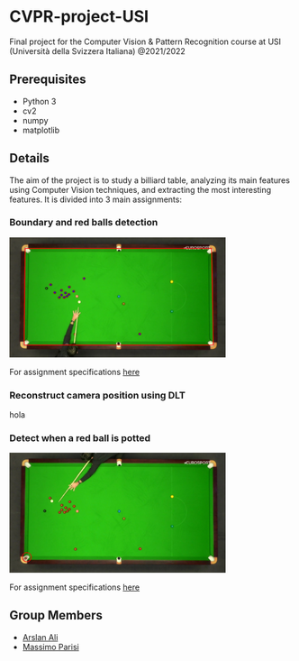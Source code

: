 # CVPR-project-USI
Final project for the Computer Vision &amp; Pattern Recognition course at USI (Università della Svizzera Italiana) @2021/2022

## Prerequisites
- Python 3
- cv2
- numpy
- matplotlib

## Details
The aim of the project is to study a billiard table, analyzing its main features using Computer Vision techniques, and extracting the most interesting features.
It is divided into 3 main assignments:
### Boundary and red balls detection
<img src="https://github.com/arstek131/CVPR-project-USI/blob/main/Ali_Parisi_CVPR_1/cvpr_1.png"  style="width: 40vw; min-width: 140px;"/>

For assignment specifications [here](https://github.com/arstek131/CVPR-project-USI/blob/main/Ali_Parisi_CVPR_1/assignment_4.pdf)

### Reconstruct camera position using DLT
hola

### Detect when a red ball is potted
<img src="https://github.com/arstek131/CVPR-project-USI/blob/main/Ali_Parisi_CVPR_3/cvpr_3.png" style="width: 40vw; min-width: 140px;" />

For assignment specifications [here](https://github.com/arstek131/CVPR-project-USI/blob/main/Ali_Parisi_CVPR_3/assignment_7.pdf)


## Group Members
- [Arslan Ali](https://github.com/arstek131)
- [Massimo Parisi](https://github.com/MassimoParisi)
